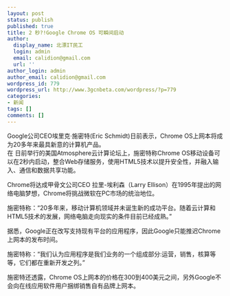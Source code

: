 ```yaml
---
layout: post
status: publish
published: true
title: 2 秒?!Google Chrome OS 可瞬间启动
author:
  display_name: 北漂IT民工
  login: admin
  email: calidion@gmail.com
  url: ''
author_login: admin
author_email: calidion@gmail.com
wordpress_id: 779
wordpress_url: http://www.3gcnbeta.com/wordpress/?p=779
categories:
- 新闻
tags: []
comments: []
---
```

<p>Google公司CEO埃里克&middot;施密特(Eric Schmidt)日前表示，Chrome OS上网本将成为20多年来最具新意的计算机产品。<br />
在 日前举行的美国Atmosphere云计算论坛上，施密特称Chrome OS移动设备可以在2秒内启动，整合Web存储服务，使用HTML5技术以提升安全性，并融入输入、通信和数据共享功能。 </p>
<p>Chrome将达成甲骨文公司CEO 拉里-埃利森（Larry Ellison）在1995年提出的网络电脑梦想，Chrome将挑战微软在PC市场的统治地位。 </p>
<p>施密特称：&ldquo;20多年来，移动计算机领域并未诞生新的成功平台。随着云计算和HTML5技术的发展，网络电脑走向现实的条件目前已经成熟。&rdquo; </p>
<p>据悉，Google正在改写支持现有平台的应用程序，因此Google只能推迟Chrome上网本的发布时间。 </p>
<p>施密特称：&ldquo;我们认为应用程序是我们业务的一个组成部分:运营，销售，核算等等，它们都在重新开发之列。&rdquo; </p>
<p>施密特还透露，Chrome OS上网本的价格在300到400美元之间，另外Google不会向在线应用软件用户捆绑销售自有品牌上网本。</p>
